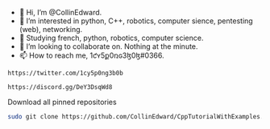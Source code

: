 - 👋 Hi, I’m @CollinEdward.
- 👀 I’m interested in python, C++, robotics, computer sience, pentesting (web), networking.
- 🌱 Studying french, python, robotics, computer science.
- 💞️ I’m looking to collaborate on. Nothing at the minute.
- 📫 How to reach me, 1ƈʏ5ք0ռɢ3ɮ0ɮ#0366.


```
https://twitter.com/1cy5p0ng3b0b
```
```
https://discord.gg/DeY3DsqWd8

```

Download all pinned repositories

```bash
sudo git clone https://github.com/CollinEdward/CppTutorialWithExamples.git; git clone https://github.com/CollinEdward/CountToNumber.py.git; git clone https://github.com/CollinEdward/GettingUserInputCpp.git;git clone https://github.com/CollinEdward/PythonTutorial-Easy-to-Hard.git; git clone https://github.com/CollinEdward/DiceRollGameTemplate.git; git clone https://github.com/CollinEdward/Face_HandPasswordUnlocker.git; mkdir CollinEdwardRepos; cd CollinEdwardRepos; mv CppTutorialWithExamples CollinEdwardRepos; mv CountToNumber CollinEdwardRepos; mv GettingUserInputCpp CollinEdwardRepos; mv PythonTutorial-Easy-to-Hard CollinEdwardRepos; mv DiceRollGameTemplate CollinEdwardRepos; mv Face_HandPasswordUnlocker CollinEdwardRepos;echo Thanks for downloading my repositories.
```


<!---
CollinEdward/CollinEdward is a ✨ special ✨ repository because its `README.md` (this file) appears on your GitHub profile.
You can click the Preview link to take a look at your changes.
--->
